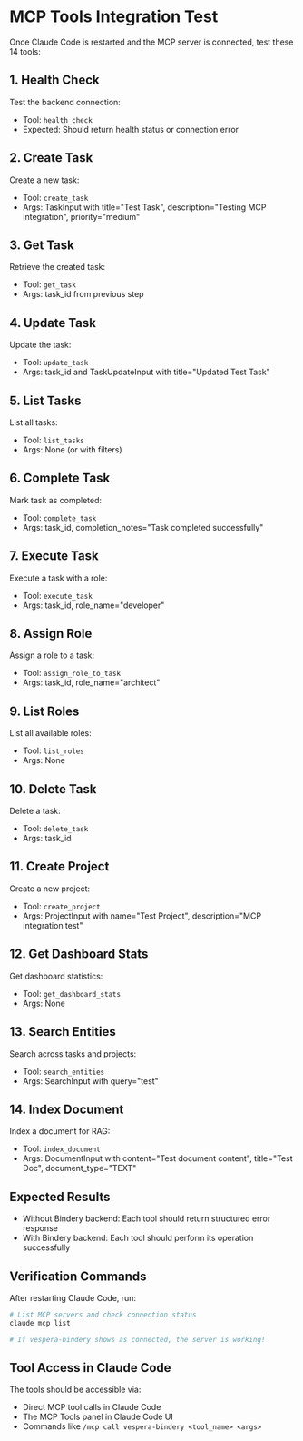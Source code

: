 # MCP Tools Integration Test

Once Claude Code is restarted and the MCP server is connected, test these 14 tools:

## 1. Health Check
Test the backend connection:
- Tool: `health_check`
- Expected: Should return health status or connection error

## 2. Create Task
Create a new task:
- Tool: `create_task`
- Args: TaskInput with title="Test Task", description="Testing MCP integration", priority="medium"

## 3. Get Task
Retrieve the created task:
- Tool: `get_task`
- Args: task_id from previous step

## 4. Update Task
Update the task:
- Tool: `update_task`
- Args: task_id and TaskUpdateInput with title="Updated Test Task"

## 5. List Tasks
List all tasks:
- Tool: `list_tasks`
- Args: None (or with filters)

## 6. Complete Task
Mark task as completed:
- Tool: `complete_task`
- Args: task_id, completion_notes="Task completed successfully"

## 7. Execute Task
Execute a task with a role:
- Tool: `execute_task`
- Args: task_id, role_name="developer"

## 8. Assign Role
Assign a role to a task:
- Tool: `assign_role_to_task`
- Args: task_id, role_name="architect"

## 9. List Roles
List all available roles:
- Tool: `list_roles`
- Args: None

## 10. Delete Task
Delete a task:
- Tool: `delete_task`
- Args: task_id

## 11. Create Project
Create a new project:
- Tool: `create_project`
- Args: ProjectInput with name="Test Project", description="MCP integration test"

## 12. Get Dashboard Stats
Get dashboard statistics:
- Tool: `get_dashboard_stats`
- Args: None

## 13. Search Entities
Search across tasks and projects:
- Tool: `search_entities`
- Args: SearchInput with query="test"

## 14. Index Document
Index a document for RAG:
- Tool: `index_document`
- Args: DocumentInput with content="Test document content", title="Test Doc", document_type="TEXT"

## Expected Results
- Without Bindery backend: Each tool should return structured error response
- With Bindery backend: Each tool should perform its operation successfully

## Verification Commands

After restarting Claude Code, run:
```bash
# List MCP servers and check connection status
claude mcp list

# If vespera-bindery shows as connected, the server is working!
```

## Tool Access in Claude Code

The tools should be accessible via:
- Direct MCP tool calls in Claude Code
- The MCP Tools panel in Claude Code UI
- Commands like `/mcp call vespera-bindery <tool_name> <args>`